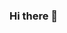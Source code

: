 ### Hi there 👋

<!--
**jehankairasvakharia/jehankairasvakharia** is a ✨ _special_ ✨ repository because its `README.md` (this file) appears on your GitHub profile.

Here are some ideas to get you started:

- Hello! My name is Jehan Vakharia and I'm 
- 🔭 Currently working on sc-RNA analysis of Melanoma Tumor samples and High-Grade Ovarian Cancer samples to see why Melanoma responds better to checkpoint blockades
- 🌱 I’m currently learning about pipelines used to convert FASTQ files to an sc-RNA matrix using distributed cluster compute.
- 🤔 I’m looking for help with ...
- 💬 Ask me about ...
- 📫 How to reach me: ...
- 😄 Pronouns: ...
- ⚡ Fun fact: ...
-->
